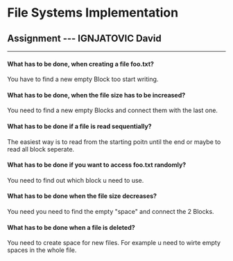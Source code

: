 # File Systems Implementation

## Assignment --- IGNJATOVIC David

<hr>

#### What has to be done, when creating a file foo.txt?

You have to find a new empty Block too start writing.

#### What has to be done, when the file size has to be increased?

You need to find a new empty Blocks and connect them with the last one.

#### What has to be done if a file is read sequentially?

The easiest way is to read from the starting poitn until the end or maybe to read all block seperate.

#### What has to be done if you want to access foo.txt randomly?

You need to find out which block u need to use.

#### What has to be done when the file size decreases?

You need you need to find the empty "space" and connect the 2 Blocks.

#### What has to be done when a file is deleted?

You need to create space for new files. For example u need to wirte empty spaces in the whole file.
